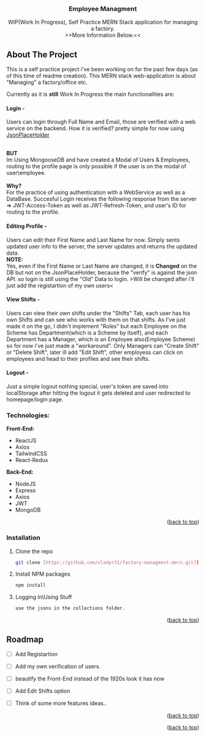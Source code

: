 <a name="readme-top"></a>

<br />
<div align="center">
 

<h3 align="center">Employee Managment</h3>

  <p align="center">
    WIP(Work In Progress),
    Self Practice MERN Stack application for managing a factory.
    <br>
    >>More Information Below.<<
    <br />
</div>

<!-- ABOUT THE PROJECT -->
## About The Project

This is a self practice project i've been working on for the past few days (as of this time of readme creation).
This MERN stack web-application is about "Managing" a factory/office etc.

Currently as it is **still** Work In Progress the main functionalities are:

**<h4>Login -</h4>**  <p>Users can login through Full Name and Email, those are verified with a web service on the backend.
How it is verified? pretty simple for now using [JsonPlaceHolder](https://jsonplaceholder.typicode.com/users)<p>
<br>
**BUT**<br>
Im Using MongooseDB and have created a Modal of Users & Employees, routing to the profile page is only possible if the user is on the modal of user\employee.
<br>
<br>
**Why?** <br>For the practice of using authentication with a WebService as well as a DataBase.
Succesful Login receives the following response from the server => JWT-Access-Token as well as JWT-Refresh-Token, and user's ID for routing to the profile.

**<h4>Editing Profile -</h4>**

Users can edit their First Name and Last Name for now.
Simply sents updated user info to the server, the server updates and returns the updated data.
<br>
**NOTE:** <br>Yes, even if the First Name or Last Name are changed, it is **Changed** on the DB but not on the JsonPlaceHolder, because the "verify" is against the json API.
so login is still using the "Old" Data to login. >Will be changed after i'll just add the registartion of my own users<

**<h4>View Shifts -</h4>**

Users can view their own shifts under the "Shifts" Tab, each user has his own Shifts and can see who works with them on that shifts.
As I've just made it on the go, I didn't implement "Roles" but each Employee on the Scheme has Department(which is a Scheme by itself), and each Department
has a Manager, which is an Employee also(Employee Scheme) so for now i've just made a "workaround".
Only Managers can "Create Shift" or "Delete Shift", later ill add "Edit Shift", other employess can click on employees and head to their profiles and see their shifts.

**<h4>Logout -</h4>**
Just a simple logout nothing special, user's token are saved into localStorage after hitting the logout it gets deleted and user redirected to homepage/login page.





### Technologies:
  **Front-End:**
  - ReactJS
  - Axios
  - TailwindCSS
  - React-Redux

  **Back-End:**
  - NodeJS
  - Express
  - Axios
  - JWT
  - MongoDB
<p align="right">(<a href="#readme-top">back to top</a>)</p>




### Installation


1. Clone the repo
   ```sh
   git clone [https://github.com/vladpr31/factory-managment-mern.git](https://github.com/vladpr31/factory-managment-mern)
   ```
2. Install NPM packages
   ```sh
   npm install
   ```

3. Logging In\Using Stuff
   ```sh
   use the jsons in the collections folder. 
   ```
<p align="right">(<a href="#readme-top">back to top</a>)</p>




<!-- ROADMAP -->
## Roadmap

- [ ] Add Registartion 
- [ ] Add my own verification of users.
- [ ] beautify the Front-End instead of the 1920s look it has now
- [ ] Add Edit Shifts option
- [ ] Think of some more features ideas.. 
   


<p align="right">(<a href="#readme-top">back to top</a>)</p>



<p align="right">(<a href="#readme-top">back to top</a>)</p>

